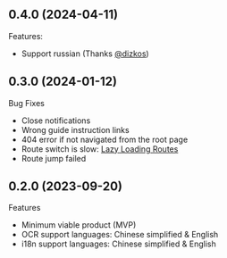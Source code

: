 ## 0.4.0 (2024-04-11)

Features:

- Support russian (Thanks [@dizkos](https://github.com/dizkos))

## 0.3.0 (2024-01-12)

Bug Fixes

- Close notifications
- Wrong guide instruction links
- 404 error if not navigated from the root page
- Route switch is slow: [Lazy Loading Routes](https://router.vuejs.org/guide/advanced/lazy-loading.html)
- Route jump failed

## 0.2.0 (2023-09-20)

Features

- Minimum viable product (MVP)
- OCR support languages: Chinese simplified & English
- i18n support languages: Chinese simplified & English
